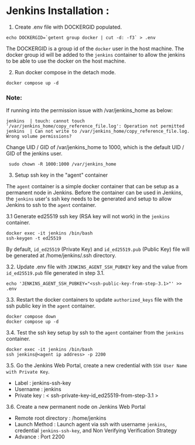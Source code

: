 # Jenkins Installation :

1. Create .env file with DOCKERGID populated.

```
echo DOCKERGID=`getent group docker | cut -d: -f3` > .env
```
The DOCKERGID is a group id of the `docker` user in the host machine.
The docker group id will be added to the `jenkins` container to allow
the jenkins to be able to use the docker on the host machine.  

2. Run docker compose in the detach mode.

```
docker compose up -d
```

### Note: 

If running into the permission issue with /var/jenkins_home as below:

```
jenkins  | touch: cannot touch '/var/jenkins_home/copy_reference_file.log': Operation not permitted
jenkins  | Can not write to /var/jenkins_home/copy_reference_file.log. Wrong volume permissions?
```

Change UID / GID of /var/jenkins_home to 1000, which is the default UID / GID of the jenkins user.

```
 sudo chown -R 1000:1000 /var/jenkins_home
```

3. Setup ssh key in the "agent" container

The `agent` container is a simple docker container that can be setup as a permanent node in Jenkins.
Before the container can be used in Jenkins, the `jenkins` user's ssh key needs to be generated and
setup to allow Jenkins to ssh to the `agent` container.    

3.1 Generate ed25519 ssh key (RSA key will not work) in the `jenkins` container.

```
docker exec -it jenkins /bin/bash
ssh-keygen -t ed25519
```
By default, `id_ed25519` (Private Key) and `id_ed25519.pub` (Public Key) file will be generated at /home/jenkins/.ssh directory.

3.2. Update .env file with `JENKINS_AGENT_SSH_PUBKEY` key and the value from `id_ed25519.pub` file generated in step 3.1.   

```
echo 'JENKINS_AGENT_SSH_PUBKEY="<ssh-public-key-from-step-3.1>"' >> .env
```

3.3. Restart the docker containers to update `authorized_keys` file with the ssh public key in the `agent` container.

```
docker compose down
docker compose up -d
```

3.4. Test the ssh key setup by ssh to the `agent` container from the `jenkins` container.

```
docker exec -it jenkins /bin/bash
ssh jenkins@<agent ip address> -p 2200
```

3.5. Go the Jenkins Web Portal, create a new credential with `SSH User Name with Private Key`.

* Label : jenkins-ssh-key
* Username : jenkins
* Private key : < ssh-private-key-id_ed25519-from-step-3.1 >

3.6. Create a new permanent node on Jenkins Web Portal

* Remote root directory : /home/jenkins
* Launch Method : Launch agent via ssh with username `jenkins`, credential `jenkins-ssh-key`, and Non Verifying Verification Strategy
* Advance : Port 2200

